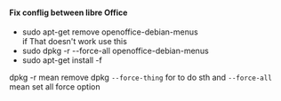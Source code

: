 #### Fix conflig between libre Office 
* sudo apt-get remove openoffice-debian-menus  
if That doesn't work use this 
* sudo dpkg -r --force-all openoffice-debian-menus  
* sudo apt-get install -f  

dpkg -r mean remove dpkg 
 `--force-thing` for to do sth and `--force-all` mean set all force option  
 